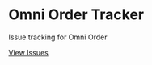 # Omni Order Tracker

Issue tracking for Omni Order

[View Issues](https://github.com/omni-order/tracker/issues)
